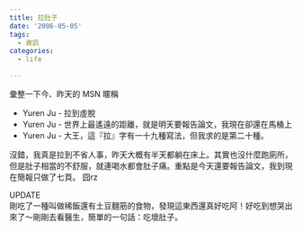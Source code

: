 ```yaml
---
title: 拉肚子
date: '2006-05-05'
tags:
  - 資訊
categories:
  - life

---
```

彙整一下今、昨天的 MSN 暱稱  

*   Yuren Ju - 拉到虛脫
*   Yuren Ju - 世界上最遙遠的距離，就是明天要報告論文，我現在卻還在馬桶上
*   Yuren Ju - 大王，這『拉』字有一十九種寫法，但我求的是第二十種。

沒錯，我真是拉到不省人事，昨天大概有半天都躺在床上。其實也沒什麼跑廁所，但是肚子相當的不舒服，就連喝水都會肚子痛。重點是今天還要報告論文，我到現在簡報只做了七頁。 囧rz  
  
UPDATE  
剛吃了一種叫做稀飯還有土豆麵筋的食物，發現這東西還真好吃阿！好吃到想哭出來了～剛剛去看醫生，簡單的一句話：吃壞肚子。